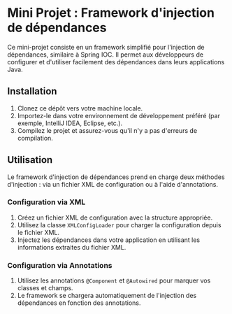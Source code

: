 # Mini Projet : Framework d'injection de dépendances

Ce mini-projet consiste en un framework simplifié pour l'injection de dépendances, similaire à Spring IOC. Il permet aux développeurs de configurer et d'utiliser facilement des dépendances dans leurs applications Java.

## Installation

1. Clonez ce dépôt vers votre machine locale.
2. Importez-le dans votre environnement de développement préféré (par exemple, IntelliJ IDEA, Eclipse, etc.).
3. Compilez le projet et assurez-vous qu'il n'y a pas d'erreurs de compilation.

## Utilisation

Le framework d'injection de dépendances prend en charge deux méthodes d'injection : via un fichier XML de configuration ou à l'aide d'annotations.

### Configuration via XML

1. Créez un fichier XML de configuration avec la structure appropriée.
2. Utilisez la classe `XMLConfigLoader` pour charger la configuration depuis le fichier XML.
3. Injectez les dépendances dans votre application en utilisant les informations extraites du fichier XML.

### Configuration via Annotations

1. Utilisez les annotations `@Component` et `@Autowired` pour marquer vos classes et champs.
2. Le framework se chargera automatiquement de l'injection des dépendances en fonction des annotations.
